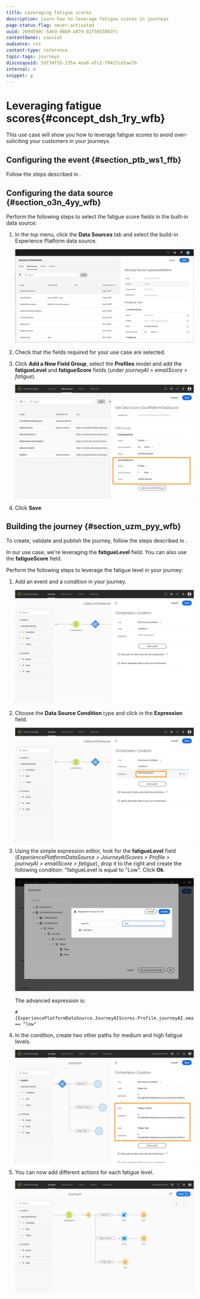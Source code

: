 ```yaml
---
title: Leveraging fatigue scores
description: Learn how to leverage fatigue scores in journeys
page-status-flag: never-activated
uuid: 269d590c-5a6d-40b9-a879-02f5033863fc
contentOwner: sauviat
audience: rns
content-type: reference
topic-tags: journeys
discoiquuid: 5df34f55-135a-4ea8-afc2-f9427ce5ae7b
internal: n
snippet: y
---
```


# Leveraging fatigue scores{#concept_dsh_1ry_wfb}

This use case will show you how to leverage fatigue scores to avoid over-soliciting your customers in your journeys.

## Configuring the event {#section_ptb_ws1_ffb}

Follow the steps described in [](../event/event.md).

## Configuring the data source {#section_o3n_4yy_wfb}

Perform the following steps to select the fatigue score fields in the built-in data source:

1. In the top menu, click the **Data Sources** tab and select the build-in Experience Platform data source.

    ![](../assets/journey23.png)

1. Check that the fields required for your use case are selected.
1. Click **Add a New Field Group**, select the **Profiles** model and add the **fatigueLevel** and **fatigueScore** fields (under _journeyAI > emailScore > fatigue_).

    ![](../assets/journeyuc3_1.png)

1. Click **Save**.

## Building the journey {#section_uzm_pyy_wfb}

To create, validate and publish the journey, follow the steps described in [](../building-journeys/journey.md).

In our use case, we're leveraging the **fatigueLevel** field. You can also use the **fatigueScore** field.

Perform the following steps to leverage the fatigue level in your journey:

1. Add an event and a condition in your journey.

    ![](../assets/journeyuc2_14.png)

1. Choose the **Data Source Condition** type and click in the **Expression** field.

    ![](../assets/journeyuc3_2.png)

1. Using the simple expression editor, look for the **fatigueLevel** field (_ExperiencePlatformDataSource > JourneyAIScores > Profile > journeyAI > emailScore > fatigue_), drop it to the right and create the following condition: "fatigueLevel is equal to "Low". Click **Ok**.

    ![](../assets/journeyuc3_3.png)

    The advanced expression is: 

    ```
    #{ExperiencePlatformDataSource.JourneyAIScores.Profile.journeyAI.emailScore.fatigue.fatigueLevel} == "low"
    ```

1. In the condition, create two other paths for medium and high fatigue levels.

    ![](../assets/journeyuc3_4.png)

1. You can now add different actions for each fatigue level.

    ![](../assets/journeyuc3_5.png)
